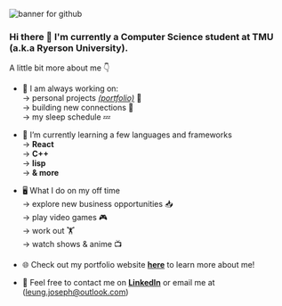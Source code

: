 ![banner for github](https://github.com/josephleungg/josephleungg/assets/98608136/bc16e317-7491-4657-a5c5-7beca2ba4cbd)

### Hi there 👋 I'm currently a Computer Science student at TMU (a.k.a Ryerson University). 

A little bit more about me 👇

- 🔭 I am always working on:
  <br>
  → personal projects [*(portfolio)*](https://josephleungg.github.io/) 📄
  <br>
  → building new connections 🔗
  <br>
  → my sleep schedule 💤
  
- 🌱 I’m currently learning a few languages and frameworks
  <br>
  → **React**
  <br>
  → **C++**
  <br>
  → **lisp**
  <br>
  → **& more**
  
- 🖥️ What I do on my off time
  <br>
  → explore new business opportunities 📥
  <br>
  → play video games 🎮
  <br>
  → work out 🏋️
  <br>
  → watch shows & anime 📺

- 🌐 Check out my portfolio website [**here**](https://josephleungg.github.io/) to learn more about me!

- 📃 Feel free to contact me on [**LinkedIn**](https://www.linkedin.com/in/josephleung1/) or email me at (leung.joseph@outlook.com)
